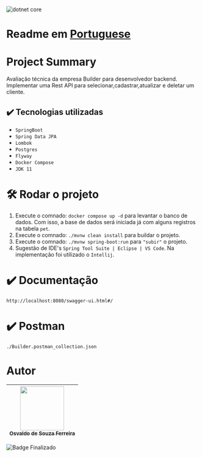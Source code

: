 ![dotnet core](https://github.com/osvaldsoza/ApiFuncional/assets/9426175/d88bdc8e-7cc1-4bd3-bb81-d6e80e7a0c74)

# Readme em [Portuguese](https://github.com/osvaldsoza/builder-api/blob/main/README-pt.md)


# Project Summary
Avaliação técnica da empresa Builder para desenvolvedor backend.  
Implementar uma Rest API para selecionar,cadastrar,atualizar e deletar um cliente.

## ✔️ Tecnologias utilizadas
* ``SpringBoot``
* ``Spring Data JPA``
* ``Lombok``
* ``Postgres``
* ``Flyway``
* ``Docker Compose``
* ``JDK 11``

# 🛠️ Rodar o projeto
1. Execute o comnado: ``docker compose up -d`` para levantar o banco de dados. Com isso, a base de dados será iniciada já com alguns registros na tabela ``pet``.
1. Execute o comnado: ``./mvnw clean install`` para buildar o projeto.
1. Execute o comnado: ``./mvnw spring-boot:run`` para ``"subir"`` o projeto.
1. Sugestão de IDE's ``Spring Tool Suite | Eclipse | VS Code``. Na implementação foi utilizado o ``Intellij``.

# ✔️ Documentação
``http://localhost:8080/swagger-ui.html#/``

# ✔️ Postman
``./Builder.postman_collection.json``

# Autor

| [<img loading="lazy" src="https://github.com/osvaldsoza/ApiFuncional/assets/9426175/cba31f2b-3b5d-4a6d-ab6d-39583efe752b" width=115><br><sub>Osvaldo de Souza Ferreira</sub>](https://github.com/camilafernanda) 
| :---:

![Badge Finalizado](http://img.shields.io/static/v1?label=STATUS&message=FINALIZADO&color=GREEN&style=for-the-badge)

